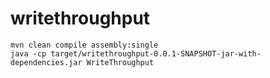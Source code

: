 writethroughput
===============

    mvn clean compile assembly:single
    java -cp target/writethroughput-0.0.1-SNAPSHOT-jar-with-dependencies.jar WriteThroughput
